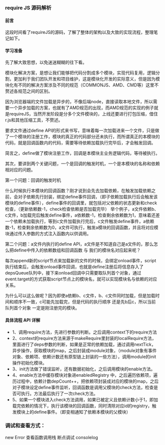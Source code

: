 ### require JS 源码解析

#### 前言
这段时间看了requireJS的源码，了解了整体的架构以及大致的实现流程，整理笔记如下。

#### 学习准备
先了解大致思想，以免迷迷糊糊的往下看。

模块化解决方案，是想让我们能够把代码分割成多个模块，实现代码复用，逻辑分割，更加利于我们团队开发和项目维护，这是模块化开发的实际意义，但是因为模块化有不同的解决方案涉及不同的规范（COMMONJS、AMD、CMD等）这里不赘述各规范之间的区别。

因为浏览器端的文件加载是异步的，不像后端node，直接读取本地文件，所以需要一个异步加载的方案，也就有了AMD规范的出现，而AMD规范的实现的例子就是requireJS，当然开发阶段是分多个文件模块的，上线还要进行打包压缩，借住r.js和其他压缩工具，不赘述。

要求文件通过define API的形式来书写，意味着每一次加载进来一个文件，只是做了一个模块的注册工作，模块的真正的代码部分还未执行，而所谓真正的本模块的代码，就是回调函数内的代码，需要等待依赖加载执行完毕后，才会触发回调。

简言之，define做了模块注册工作，回调是本模块主业务逻辑代码，等待被执行。

其次，要讲到两个关键问题，一个是回调的触发时机，一个是本模块的名称和依赖相对应的问题。

第一个问题：回调的触发时机

什么时候执行本模块的回调函数？刚才说到会先去加载依赖，在触发加载依赖之前，会对子依赖先行封装，绑定define事件回调，（即子依赖加载执行后会触发该模块的define事件），define事件的回调里，就包括对父依赖的状态更新和check检查，（更新依赖数-1，check检查依赖是否加载完毕）
举个例子，a文件依赖b、c文件，b加载完后触发define事件，a依赖数-1，检查剩余依赖数为1，意味着还差一个依赖未加载执行，等到c文件加载执行完后，c文件触发define事件，a依赖数-1，检查剩余依赖数为0，a文件可执行，触发a模块的回调函数，并且将对应模块通过传入参数的方式注入函数内以供调用。

第二个问题：a文件内执行的define API，a文件是不知道自己是a文件的，那么怎么把define中传入的依赖数组和回调函数 与 我们的模块名对应起来呢？

每次append新的script节点来加载新的文件的时候，会绑定onload事件，script执行结束后，会触发onload事件回调，也就是define注册后将信息存入了depsQueue队列中，接下来onload回调中只需要取队列首个对象，通过event.target的方式获取script节点上的模块名，就可以实现模块名与依赖的对应关系。

为什么可以这么做呢？因为即使a依赖b、c文件，b、c文件同时加载，但是加载时间和顺序不一致，c可能先加载完，但是代码的执行顺序 还是先b后c，所以当前队列首个对象 一定是刚注册完的模块。

#### 具体流程 API 详解

- 1、调用require方法，先进行参数的判断。之后调用context下的require方法 
- 2、context的require方法来源于makeRequire里封装的localRequire方法，里面进行了deps参数的判断，如果是正常的依赖加载，通过调用nextTick，异步操作，获取模块的map，之后封装成module对象，（module对象有事件对象、依赖项、依赖计数还有原型链上封装的一些方法），调用module的init操作初始化模块。 
- 3、init方法做了错误监听，还有数据初始化，之后调用模块的enable方法。 
- 4、enable方法中缓存模块对象进enabledRegistry 中，之后遍历依赖项，遍历过程中，依赖计数depCount++，把依赖项封装成对应的模块的map，之后对子模块设定define事件监听，回调函数是调用父模块的check方法，检查是否可执行。方法最后执行了一次check方法。 
- 5、如果一个模块进入check方法调用，如果已被定义且依赖计数小于1，即加载完依赖的情况下，执行该模块的回调函数，同时清除对应id的registry，触发模块上的define事件。（即变相通知了依赖本模块的父模块）


### 调试和查看方式： 
new Error 查看函数调用栈 
断点调试 
consolelog